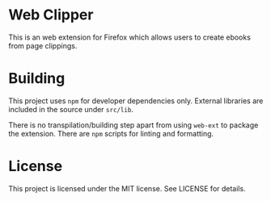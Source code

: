 # Web Clipper
This is an web extension for Firefox which allows users to create ebooks from
page clippings.

# Building
This project uses `npm` for developer dependencies only. External libraries
are included in the source under `src/lib`.

There is no transpilation/building step apart from using `web-ext` to package
the extension.  There are `npm` scripts for linting and formatting. 

# License
This project is licensed under the MIT license. See LICENSE for details.
